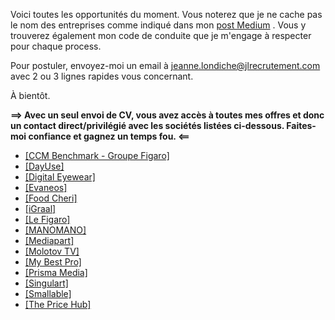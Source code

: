 Voici toutes les opportunités du moment. Vous noterez que je ne cache pas le nom des entreprises comme indiqué dans mon <a href="https://medium.com/@jlondiche/jarr%C3%AAte-le-recrutement-propri%C3%A9taire-je-d%C3%A9marre-l-open-source-6e33463aec9">post Medium</a> . Vous y trouverez également mon code de conduite que je m'engage à respecter pour chaque process.

Pour postuler, envoyez-moi un email à <a href="mailto:jeanne.londiche@jlrecrutement.com">jeanne.londiche@jlrecrutement.com</a> avec 2 ou 3 lignes rapides vous concernant.

À bientôt.

**==> Avec un seul envoi de CV, vous avez accès à toutes mes offres et donc un contact direct/privilégié avec les sociétés listées ci-dessous. Faites-moi confiance et gagnez un temps fou. <==**

- <a href="https://github.com/jlondiche/job-board-php/blob/master/CCMBENCHMARK.md">[CCM Benchmark - Groupe Figaro]</a>
- <a href="https://github.com/jlondiche/job-board-php/blob/master/DAYUSE.md">[DayUse]</a>
- <a href="https://github.com/jlondiche/job-board-php/blob/master/DIGITAL%20EYEWEAR.md">[Digital Eyewear]</a>
- <a href="https://github.com/jlondiche/job-board-php/blob/master/EVANEOS.md">[Evaneos]</a>
- <a href="https://github.com/jlondiche/job-board-php/blob/master/FOODCHERI.md">[Food Cheri]</a>
- <a href="https://github.com/jlondiche/job-board-php/blob/master/IGRAAL.md">[iGraal]</a>
- <a href="https://github.com/jlondiche/job-board-php/blob/master/LE%20FIGARO.md">[Le Figaro]</a>
- <a href="https://github.com/jlondiche/job-board-php/blob/master/MANOMANO.md">[MANOMANO]</a>
- <a href="https://github.com/jlondiche/job-board-php/blob/master/MEDIAPART.md">[Mediapart]</a>
- <a href="https://github.com/jlondiche/job-board-php/blob/master/MOLOTOV%20TV.md">[Molotov TV]</a>
- <a href="https://github.com/jlondiche/job-board-php/blob/master/MYBESTPRO.md">[My Best Pro]</a>
- <a href="https://github.com/jlondiche/job-board-php/blob/master/PRISMAMEDIA.md">[Prisma Media]</a>
- <a href="https://github.com/jlondiche/job-board-php/blob/master/SINGULART.md">[Singulart]</a>
- <a href="https://github.com/jlondiche/job-board-php/blob/master/SMALLABLE.md">[Smallable]</a>
- <a href="https://github.com/jlondiche/job-board-php/blob/master/THE%20PRICE%20HUB.md">[The Price Hub]</a>
